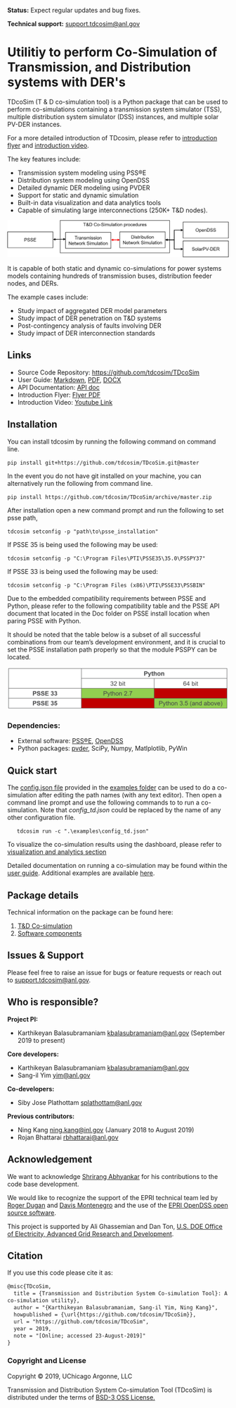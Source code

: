 **Status:** Expect regular updates and bug fixes.

**Technical support:** support.tdcosim@anl.gov

# Utilitiy to perform Co-Simulation of Transmission, and Distribution systems with DER's

TDcoSim (T & D co-simulation tool) is a Python package that can be used to perform co-simulations containing a transmission system simulator (TSS), multiple distribution system simulator (DSS) instances, and multiple solar PV-DER instances. 

For a more detailed introduction of TDcosim, please refer to [introduction flyer](docs/user_guide/TDcoSim_Flyer.pdf) and [introduction video](https://www.youtube.com/watch?v=6twEspWzTZw&t=53s).

The key features include:
* Transmission system modeling using PSS®E
* Distribution system modeling using OpenDSS
* Detailed dynamic DER modeling using PVDER
* Support for static and dynamic simulation
* Built-in data visualization and data analytics tools
* Capable of simulating large interconnections (250K+  T&D nodes).

![schematic of TDcoSim](docs/user_guide/images/software_simple_block_diagram.png)

It is capable of both static and dynamic co-simulations for power systems models containing hundreds of transmission buses, distribution feeder nodes, and DERs.

The example cases include:
* Study impact of aggregated DER model parameters
* Study impact of DER penetration on T&D systems
* Post-contingency analysis of faults involving DER
* Study impact of DER interconnection standards


## Links
* Source Code Repository: https://github.com/tdcosim/TDcoSim
* User Guide: [Markdown](docs/user_guide/user_guide_TOC.md), [PDF](docs/user_guide/TDcoSim_user_guide_version_2_0.pdf), [DOCX](docs/user_guide/TDcoSim_user_guide_version_2_0.docx)
* API Documentation: [API doc](docs/api-html/index.html)
* Introduction Flyer: [Flyer PDF](docs/user_guide/TDcoSim_Flyer.pdf)
* Introduction Video: [Youtube Link](https://www.youtube.com/watch?v=6twEspWzTZw&t=53s)

## Installation
You can install tdcosim by running the following command on command line.

    pip install git+https://github.com/tdcosim/TDcoSim.git@master


In the event you do not have git installed on your machine, you can alternatively run the following from command line.

    pip install https://github.com/tdcosim/TDcoSim/archive/master.zip

After installation open a new command prompt and run the following to set psse path,

    tdcosim setconfig -p "path\to\psse_installation"  

If PSSE 35 is being used the following may be used:

```
tdcosim setconfig -p "C:\Program Files\PTI\PSSE35\35.0\PSSPY37" 
```
If PSSE 33 is being used the following may be used:

```
tdcosim setconfig -p "C:\Program Files (x86)\PTI\PSSE33\PSSBIN" 
```

Due to the embedded compatibility requirements between PSSE and Python, 
please refer to the following compatibility table and the PSSE API document that located in the Doc folder on PSSE install location when paring PSSE with Python.

It should be noted that the table below is a subset of all successful combinations from our team’s development environment, 
and it is crucial to set the PSSE installation path properly so that the module PSSPY can be located. 

![Compatibility Table PSSE-Python](docs/user_guide/images/Compatibility_table_PSSE_Python.png)

### Dependencies:
* External software: [PSS®E](https://new.siemens.com/global/en/products/energy/services/transmission-distribution-smart-grid/consulting-and-planning/pss-software/pss-e.html), [OpenDSS](https://sourceforge.net/projects/electricdss/)
* Python packages: [pvder](https://github.com/sibyjackgrove/SolarPV-DER-simulation-utility), SciPy, Numpy, Matlplotlib, PyWin

## Quick start

The [config.json file](config.json) provided in the [examples folder](https://github.com/tdcosim/TDcoSim/tree/v2_test/examples) can be used to do a co-simulation after editing the path names (with any text editor). Then open a command line prompt and use the following  commands to to run a co-simulation. Note that *config_td.json* could be replaced by the name of any other configuration file.

```
   tdcosim run -c ".\examples\config_td.json"
```
To visualize the co-simulation results using the dashboard, please refer to [visualization and analytics section](docs/user_guide/user_guide_visualization_analytics.md)

Detailed documentation on running a co-simulation may be found within the [user guide](https://github.com/tdcosim/TDcoSim/blob/v2_test/docs/user_guide/user_guide_getting_started.md). Additional examples are available [here](https://github.com/tdcosim/TDcoSim/tree/v2_test/docs/user_guide/examples).

## Package details
Technical information on the package can be found here:
1. [T&D Co-simulation](docs/user_guide/user_guide_cosimulation_details.md)
2. [Software components](docs/user_guide/user_guide_software_details.md)

## Issues & Support
Please feel free to raise an issue for bugs or feature requests or reach out to support.tdcosim@anl.gov.

## Who is responsible?
**Project PI:**

- Karthikeyan Balasubramaniam kbalasubramaniam@anl.gov (September 2019 to present)

**Core developers:**

- Karthikeyan Balasubramaniam kbalasubramaniam@anl.gov
- Sang-il Yim yim@anl.gov

**Co-developers:**

- Siby Jose Plathottam splathottam@anl.gov

**Previous contributors:**

- Ning Kang ning.kang@inl.gov (January 2018 to August 2019)
- Rojan Bhattarai rbhattarai@anl.gov

## Acknowledgement
We want to acknowledge [Shrirang Abhyankar](https://github.com/abhyshr) for his contributions to the code base development.

We would like to recognize the support of the EPRI technical team led by [Roger Dugan](https://www.linkedin.com/in/roger-dugan-974b2812/) and [Davis Montenegro](https://www.linkedin.com/in/davis-montenegro-martinez-11269345/) and the use of the [EPRI OpenDSS open source software](http://smartgrid.epri.com/SimulationTool.aspx). 

This project is supported by Ali Ghassemian and Dan Ton, [U.S. DOE Office of Electricity, Advanced Grid Research and Development](https://www.energy.gov/oe/mission/advanced-grid-research-and-development).

## Citation
If you use this code please cite it as:
```
@misc{TDcoSim,
  title = {Transmission and Distribution System Co-simulation Tool}: A co-simulation utility},
  author = "{Karthikeyan Balasubramaniam, Sang-il Yim, Ning Kang}",
  howpublished = {\url{https://github.com/tdcosim/TDcoSim}},
  url = "https://github.com/tdcosim/TDcoSim",
  year = 2019,
  note = "[Online; accessed 23-August-2019]"
}
```
### Copyright and License
Copyright © 2019, UChicago Argonne, LLC

Transmission and Distribution System Co-simulation Tool (TDcoSim) is distributed under the terms of [BSD-3 OSS License.](LICENSE.md)
